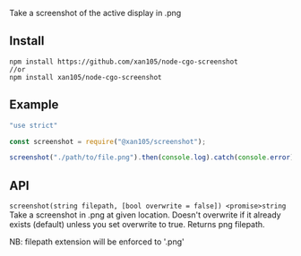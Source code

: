 Take a screenshot of the active display in .png

Install
-------

```
npm install https://github.com/xan105/node-cgo-screenshot
//or
npm install xan105/node-cgo-screenshot
```

Example
-------

```js
"use strict"

const screenshot = require("@xan105/screenshot");

screenshot("./path/to/file.png").then(console.log).catch(console.error);
```

API
---

`screenshot(string filepath, [bool overwrite = false]) <promise>string`
Take a screenshot in .png at given location.
Doesn't overwrite if it already exists (default) unless you set overwrite to true.
Returns png filepath.

NB: filepath extension will be enforced to '.png'